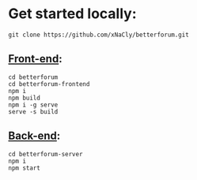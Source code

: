 # Get started locally:
```
git clone https://github.com/xNaCly/betterforum.git
```

## [Front-end](https://github.com/xNaCly/betterforum/tree/master/betterforum-frontend):
```
cd betterforum
cd betterforum-frontend
npm i
npm build
npm i -g serve
serve -s build
```
## [Back-end](https://github.com/xNaCly/betterforum/tree/master/betterforum-server):
```
cd betterforum-server
npm i
npm start
```
